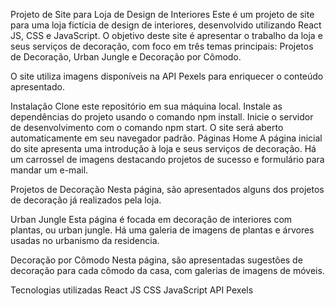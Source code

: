 Projeto de Site para Loja de Design de Interiores
Este é um projeto de site para uma loja fictícia de design de interiores, desenvolvido utilizando React JS, CSS e JavaScript. O objetivo deste site é apresentar o trabalho da loja e seus serviços de decoração, com foco em três temas principais: Projetos de Decoração, Urban Jungle e Decoração por Cômodo.

O site utiliza imagens disponíveis na API Pexels para enriquecer o conteúdo apresentado.

Instalação
  Clone este repositório em sua máquina local.
  Instale as dependências do projeto usando o comando npm install.
  Inicie o servidor de desenvolvimento com o comando npm start.
  O site será aberto automaticamente em seu navegador padrão.
Páginas
Home
A página inicial do site apresenta uma introdução à loja e seus serviços de decoração. Há um carrossel de imagens destacando projetos de sucesso e formulário para mandar um e-mail.

Projetos de Decoração
Nesta página, são apresentados alguns dos projetos de decoração já realizados pela loja. 

Urban Jungle
Esta página é focada em decoração de interiores com plantas, ou urban jungle. Há uma galeria de imagens de plantas e árvores usadas no urbanismo da residencia.

Decoração por Cômodo
Nesta página, são apresentadas sugestões de decoração para cada cômodo da casa, com galerias de imagens de móveis.

Tecnologias utilizadas
React JS
CSS
JavaScript
API Pexels

